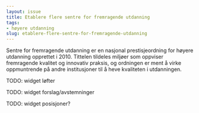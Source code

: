 ```yaml
---
layout: issue
title: Etablere flere sentre for fremragende utdanning
tags:
- høyere utdanning
slug: etablere-flere-sentre-for-fremragende-utdanning
---
```


Sentre for fremragende utdanning er en nasjonal prestisjeordning for høyere utdanning opprettet i 2010. Tittelen tildeles miljøer som oppviser fremragende kvalitet og innovativ praksis, og ordningen er ment å virke oppmuntrende på andre institusjoner til å heve kvaliteten i utdanningen.

TODO: widget løfter

TODO: widget forslag/avstemninger

TODO: widget posisjoner?

